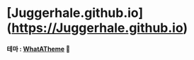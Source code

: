 # [**Juggerhale.github.io**] (https://Juggerhale.github.io)

#### 테마 : [**WhatATheme**](https://github.com/thedevslot/WhatATheme/) :smiling_face_with_three_hearts:
